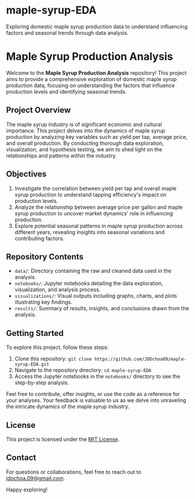 # maple-syrup-EDA
Exploring domestic maple syrup production data to understand influencing factors and seasonal trends through data analysis.

# Maple Syrup Production Analysis

Welcome to the **Maple Syrup Production Analysis** repository! This project aims to provide a comprehensive exploration of domestic maple syrup production data, focusing on understanding the factors that influence production levels and identifying seasonal trends.

## Project Overview

The maple syrup industry is of significant economic and cultural importance. This project delves into the dynamics of maple syrup production by analyzing key variables such as yield per tap, average price, and overall production. By conducting thorough data exploration, visualization, and hypothesis testing, we aim to shed light on the relationships and patterns within the industry.

## Objectives

1. Investigate the correlation between yield per tap and overall maple syrup production to understand tapping efficiency's impact on production levels.
2. Analyze the relationship between average price per gallon and maple syrup production to uncover market dynamics' role in influencing production.
3. Explore potential seasonal patterns in maple syrup production across different years, revealing insights into seasonal variations and contributing factors.

## Repository Contents

- `data/`: Directory containing the raw and cleaned data used in the analysis.
- `notebooks/`: Jupyter notebooks detailing the data exploration, visualization, and analysis process.
- `visualizations/`: Visual outputs including graphs, charts, and plots illustrating key findings.
- `results/`: Summary of results, insights, and conclusions drawn from the analysis.

## Getting Started

To explore this project, follow these steps:

1. Clone this repository: `git clone https://github.com/JDOchoa09/maple-syrup-EDA.git`
2. Navigate to the repository directory: `cd maple-syrup-EDA`
3. Access the Jupyter notebooks in the `notebooks/` directory to see the step-by-step analysis.

Feel free to contribute, offer insights, or use the code as a reference for your analyses. Your feedback is valuable to us as we delve into unraveling the intricate dynamics of the maple syrup industry.

## License

This project is licensed under the [MIT License](https://opensource.org/licenses/MIT).

## Contact

For questions or collaborations, feel free to reach out to [jdochoa.09@gmail.com](mailto:jdochoa.09r@gmail.com).

Happy exploring!
